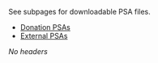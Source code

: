 See subpages for downloadable PSA files.

-   [Donation
    PSAs](https://wiki.wmfo.org/index.php?title=Staff_Info/Files_%2B_Media/PSAs/Donation_PSAs "Staff_Info/Files_+_Media/PSAs/Donation_PSAs")
-   [External
    PSAs](https://wiki.wmfo.org/index.php?title=Staff_Info/Files_%2B_Media/PSAs/External_PSAs "Staff_Info/Files_+_Media/PSAs/External_PSAs")

*No headers*

